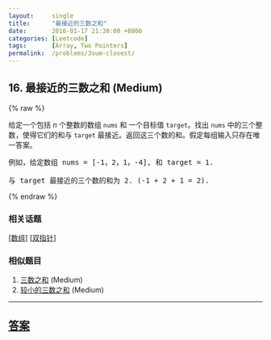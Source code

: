 ```yaml
---
layout:     single
title:      "最接近的三数之和"
date:       2016-01-17 21:30:00 +0800
categories: [Leetcode]
tags:       [Array, Two Pointers]
permalink:  /problems/3sum-closest/
---
```


## 16. 最接近的三数之和 (Medium)

{% raw %}

<p>给定一个包括&nbsp;<em>n</em> 个整数的数组&nbsp;<code>nums</code><em>&nbsp;</em>和 一个目标值&nbsp;<code>target</code>。找出&nbsp;<code>nums</code><em>&nbsp;</em>中的三个整数，使得它们的和与&nbsp;<code>target</code>&nbsp;最接近。返回这三个数的和。假定每组输入只存在唯一答案。</p>

<pre>例如，给定数组 nums = [-1，2，1，-4], 和 target = 1.

与 target 最接近的三个数的和为 2. (-1 + 2 + 1 = 2).
</pre>

{% endraw %}

### 相关话题
  [[数组](https://github.com/openset/leetcode/tree/master/tag/array/README.md)]
  [[双指针](https://github.com/openset/leetcode/tree/master/tag/two-pointers/README.md)]

### 相似题目
  1. [三数之和](/problems/3sum) (Medium)
  1. [较小的三数之和](/problems/3sum-smaller) (Medium)

---

## [答案](https://github.com/openset/leetcode/tree/master/problems/3sum-closest)
